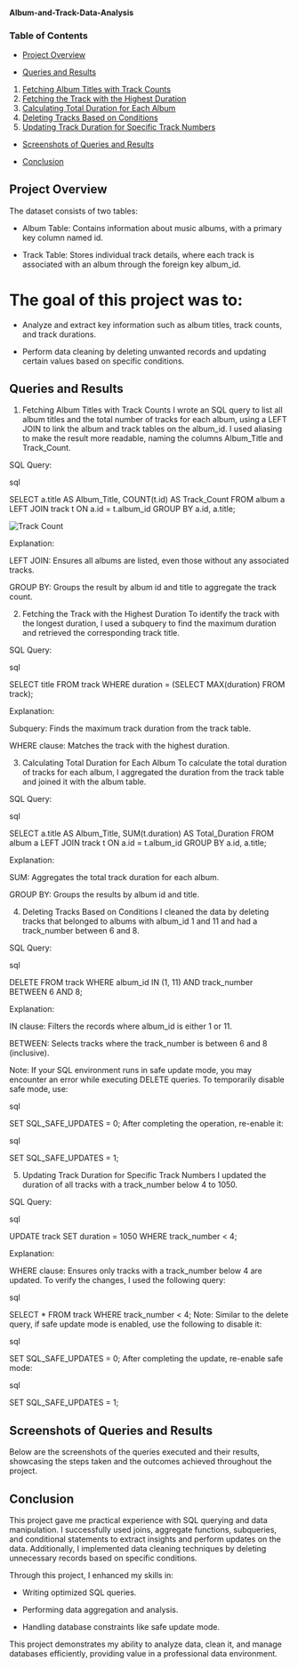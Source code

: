 #### Album-and-Track-Data-Analysis




### Table of Contents

- [Project Overview](project-overview)

- [Queries and Results](queries-and-results)

1. [Fetching Album Titles with Track Counts](fetching-album-titles-with-track-counts)
2. [Fetching the Track with the Highest Duration](fetching-the-track-with-the-highest-duration)
3. [Calculating Total Duration for Each Album](calculating-total-duration-for-each-album)
4. [Deleting Tracks Based on Conditions](deleting-tracks-based-0n-conditions)
5. [Updating Track Duration for Specific Track Numbers](updating-track-duration-for-specific-track-numbers)

- [Screenshots of Queries and Results](screenshots-of-queries-and-results)
  
- [Conclusion](conclusion)


## Project Overview

The dataset consists of two tables:

- Album Table: Contains information about music albums, with a primary key column named id.

- Track Table: Stores individual track details, where each track is associated with an album through the foreign key album_id.

# The goal of this project was to:

- Analyze and extract key information such as album titles, track counts, and track durations.

- Perform data cleaning by deleting unwanted records and updating certain values based on specific conditions.

## Queries and Results

1. Fetching Album Titles with Track Counts
I wrote an SQL query to list all album titles and the total number of tracks for each album, using a LEFT JOIN to link the album and track tables on the album_id. I used aliasing to make the result more readable, naming the columns Album_Title and Track_Count.

SQL Query:

sql

SELECT a.title AS Album_Title, COUNT(t.id) AS Track_Count 
FROM album a 
LEFT JOIN track t ON a.id = t.album_id 
GROUP BY a.id, a.title;



![Track Count](.track-count.png)




Explanation:

LEFT JOIN: Ensures all albums are listed, even those without any associated tracks.

GROUP BY: Groups the result by album id and title to aggregate the track count.

2. Fetching the Track with the Highest Duration
To identify the track with the longest duration, I used a subquery to find the maximum duration and retrieved the corresponding track title.

SQL Query:

sql

SELECT title 
FROM track 
WHERE duration = (SELECT MAX(duration) FROM track);

Explanation:

Subquery: Finds the maximum track duration from the track table.

WHERE clause: Matches the track with the highest duration.

3. Calculating Total Duration for Each Album
To calculate the total duration of tracks for each album, I aggregated the duration from the track table and joined it with the album table.

SQL Query:

sql

SELECT a.title AS Album_Title, SUM(t.duration) AS Total_Duration 
FROM album a 
LEFT JOIN track t ON a.id = t.album_id 
GROUP BY a.id, a.title;

Explanation:

SUM: Aggregates the total track duration for each album.

GROUP BY: Groups the results by album id and title.

4. Deleting Tracks Based on Conditions
I cleaned the data by deleting tracks that belonged to albums with album_id 1 and 11 and had a track_number between 6 and 8.

SQL Query:

sql

DELETE FROM track 
WHERE album_id IN (1, 11) AND track_number BETWEEN 6 AND 8;

Explanation:

IN clause: Filters the records where album_id is either 1 or 11.

BETWEEN: Selects tracks where the track_number is between 6 and 8 (inclusive).

Note:
If your SQL environment runs in safe update mode, you may encounter an error while executing DELETE queries. To temporarily disable safe mode, use:

sql

SET SQL_SAFE_UPDATES = 0;
After completing the operation, re-enable it:

sql

SET SQL_SAFE_UPDATES = 1;

5. Updating Track Duration for Specific Track Numbers
I updated the duration of all tracks with a track_number below 4 to 1050.

SQL Query:

sql

UPDATE track 
SET duration = 1050 
WHERE track_number < 4;

Explanation:

WHERE clause: Ensures only tracks with a track_number below 4 are updated.
To verify the changes, I used the following query:

sql

SELECT * FROM track WHERE track_number < 4;
Note:
Similar to the delete query, if safe update mode is enabled, use the following to disable it:

sql

SET SQL_SAFE_UPDATES = 0;
After completing the update, re-enable safe mode:

sql

SET SQL_SAFE_UPDATES = 1;

## Screenshots of Queries and Results

Below are the screenshots of the queries executed and their results, showcasing the steps taken and the outcomes achieved throughout the project.


## Conclusion
This project gave me practical experience with SQL querying and data manipulation. I successfully used joins, aggregate functions, subqueries, and conditional statements to extract insights and perform updates on the data. Additionally, I implemented data cleaning techniques by deleting unnecessary records based on specific conditions.

Through this project, I enhanced my skills in:

- Writing optimized SQL queries.

- Performing data aggregation and analysis.

- Handling database constraints like safe update mode.

This project demonstrates my ability to analyze data, clean it, and manage databases efficiently, providing value in a professional data environment.
